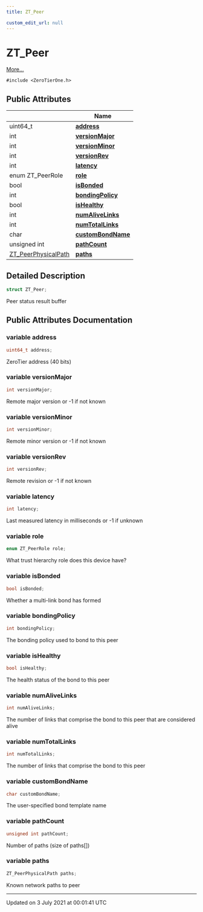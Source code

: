 ```yaml
---
title: ZT_Peer

custom_edit_url: null
---
```


# ZT_Peer



 [More...](#detailed-description)


`#include <ZeroTierOne.h>`

## Public Attributes

|                | Name           |
| -------------- | -------------- |
| uint64_t | **[address](/autogen/libztcore/classes/struct_z_t___peer.md#variable-address)**  |
| int | **[versionMajor](/autogen/libztcore/classes/struct_z_t___peer.md#variable-versionmajor)**  |
| int | **[versionMinor](/autogen/libztcore/classes/struct_z_t___peer.md#variable-versionminor)**  |
| int | **[versionRev](/autogen/libztcore/classes/struct_z_t___peer.md#variable-versionrev)**  |
| int | **[latency](/autogen/libztcore/classes/struct_z_t___peer.md#variable-latency)**  |
| enum ZT_PeerRole | **[role](/autogen/libztcore/classes/struct_z_t___peer.md#variable-role)**  |
| bool | **[isBonded](/autogen/libztcore/classes/struct_z_t___peer.md#variable-isbonded)**  |
| int | **[bondingPolicy](/autogen/libztcore/classes/struct_z_t___peer.md#variable-bondingpolicy)**  |
| bool | **[isHealthy](/autogen/libztcore/classes/struct_z_t___peer.md#variable-ishealthy)**  |
| int | **[numAliveLinks](/autogen/libztcore/classes/struct_z_t___peer.md#variable-numalivelinks)**  |
| int | **[numTotalLinks](/autogen/libztcore/classes/struct_z_t___peer.md#variable-numtotallinks)**  |
| char | **[customBondName](/autogen/libztcore/classes/struct_z_t___peer.md#variable-custombondname)**  |
| unsigned int | **[pathCount](/autogen/libztcore/classes/struct_z_t___peer.md#variable-pathcount)**  |
| [ZT_PeerPhysicalPath](/autogen/libztcore/classes/struct_z_t___peer_physical_path.md) | **[paths](/autogen/libztcore/classes/struct_z_t___peer.md#variable-paths)**  |

## Detailed Description

```cpp
struct ZT_Peer;
```


Peer status result buffer 

## Public Attributes Documentation

### variable address

```cpp
uint64_t address;
```


ZeroTier address (40 bits) 


### variable versionMajor

```cpp
int versionMajor;
```


Remote major version or -1 if not known 


### variable versionMinor

```cpp
int versionMinor;
```


Remote minor version or -1 if not known 


### variable versionRev

```cpp
int versionRev;
```


Remote revision or -1 if not known 


### variable latency

```cpp
int latency;
```


Last measured latency in milliseconds or -1 if unknown 


### variable role

```cpp
enum ZT_PeerRole role;
```


What trust hierarchy role does this device have? 


### variable isBonded

```cpp
bool isBonded;
```


Whether a multi-link bond has formed 


### variable bondingPolicy

```cpp
int bondingPolicy;
```


The bonding policy used to bond to this peer 


### variable isHealthy

```cpp
bool isHealthy;
```


The health status of the bond to this peer 


### variable numAliveLinks

```cpp
int numAliveLinks;
```


The number of links that comprise the bond to this peer that are considered alive 


### variable numTotalLinks

```cpp
int numTotalLinks;
```


The number of links that comprise the bond to this peer 


### variable customBondName

```cpp
char customBondName;
```


The user-specified bond template name 


### variable pathCount

```cpp
unsigned int pathCount;
```


Number of paths (size of paths[]) 


### variable paths

```cpp
ZT_PeerPhysicalPath paths;
```


Known network paths to peer 


-------------------------------

Updated on  3 July 2021 at 00:01:41 UTC